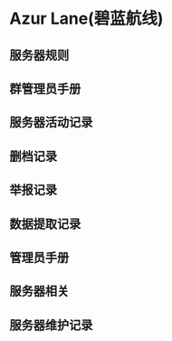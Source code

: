# Azur Lane(碧蓝航线)

## 服务器规则

## 群管理员手册

## 服务器活动记录

## 删档记录

## 举报记录

## 数据提取记录

## 管理员手册

## 服务器相关

## 服务器维护记录 
